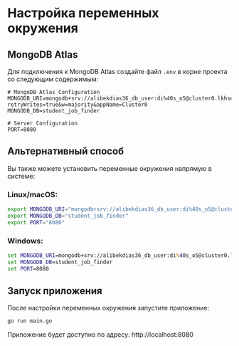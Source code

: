 # Настройка переменных окружения

## MongoDB Atlas

Для подключения к MongoDB Atlas создайте файл `.env` в корне проекта со следующим содержимым:

```env
# MongoDB Atlas Configuration
MONGODB_URI=mongodb+srv://alibekdias36_db_user:di%40s_o5@cluster0.lkhseyf.mongodb.net/?retryWrites=true&w=majority&appName=Cluster0
MONGODB_DB=student_job_finder

# Server Configuration
PORT=8080
```

## Альтернативный способ

Вы также можете установить переменные окружения напрямую в системе:

### Linux/macOS:
```bash
export MONGODB_URI="mongodb+srv://alibekdias36_db_user:di%40s_o5@cluster0.lkhseyf.mongodb.net/?retryWrites=true&w=majority&appName=Cluster0"
export MONGODB_DB="student_job_finder"
export PORT="8080"
```

### Windows:
```cmd
set MONGODB_URI=mongodb+srv://alibekdias36_db_user:di%40s_o5@cluster0.lkhseyf.mongodb.net/?retryWrites=true&w=majority&appName=Cluster0
set MONGODB_DB=student_job_finder
set PORT=8080
```

## Запуск приложения

После настройки переменных окружения запустите приложение:

```bash
go run main.go
```

Приложение будет доступно по адресу: http://localhost:8080
